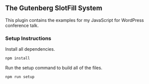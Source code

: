 ## The Gutenberg SlotFill System ##

This plugin contains the examples for my JavaScript for WordPress conference talk.

### Setup Instructions ###

Install all dependencies.
```js
npm install
```

Run the setup command to build all of the files.
```js
npm run setup
```